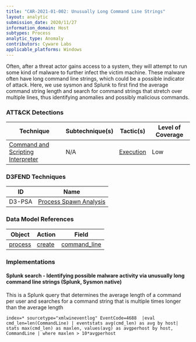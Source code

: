 ```yaml
---
title: "CAR-2021-01-002: Unusually Long Command Line Strings"
layout: analytic
submission_date: 2020/11/27
information_domain: Host
subtypes: Process
analytic_type: Anomaly
contributors: Cyware Labs
applicable_platforms: Windows
---
```



Often, after a threat actor gains access to a system, they will attempt to run some kind of malware to further infect the victim machine. These malware often have long command line strings, which could be a possible indicator of attack. Here, we use sysmon and Splunk to first find the average command string length and search for command strings that stretch over multiple lines, thus identifying anomalies and possibly malicious commands.


### ATT&CK Detections

|Technique|Subtechnique(s)|Tactic(s)|Level of Coverage|
|---|---|---|---|
|[Command and Scripting Interpreter](https://attack.mitre.org/techniques/T1059/)|N/A|[Execution](https://attack.mitre.org/tactics/TA0002/)|Low|


### D3FEND Techniques

|ID|Name|
|---|---| 
|D3-PSA | [Process Spawn Analysis](https://d3fend.mitre.org/technique/d3f:ProcessSpawnAnalysis)| 



### Data Model References

|Object|Action|Field|
|---|---|---|
|[process](/data_model/process) | [create](/data_model/process#create) | [command_line](/data_model/process#command_line) |



### Implementations

#### Splunk search - Identifying possible malware activity via unusually long command line strings (Splunk, Sysmon native)


This is a Splunk query that determines the average length of a command per user and searches for a command string that is multiple times longer than the average length


```
index=* sourcetype="xmlwineventlog" EventCode=4688  |eval cmd_len=len(CommandLine) | eventstats avg(cmd_len) as avg by host| stats max(cmd_len) as maxlen, values(avg) as avgperhost by host, CommandLine | where maxlen > 10*avgperhost
```





